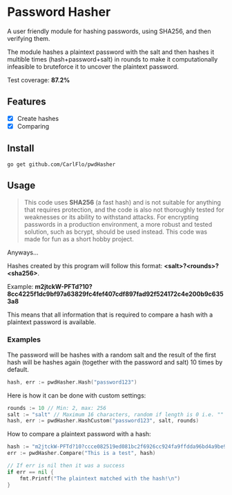 # Password Hasher

A user friendly module for hashing passwords, using SHA256, and then verifying them.

The module hashes a plaintext password with the salt and then hashes it multible times (hash+password+salt) in rounds to make it computationally infeasible to bruteforce it to uncover the plaintext password.

Test coverage: **87.2%**

## Features

- [X] Create hashes
- [X] Comparing

## Install

```
go get github.com/CarlFlo/pwdHasher
```

## Usage

> This code uses **SHA256** (a fast hash) and is not suitable for anything that requires protection, and the code is also not thoroughly tested for weaknesses or its ability to withstand attacks. For encrypting passwords in a production environment, a more robust and tested solution, such as bcrypt, should be used instead. This code was made for fun as a short hobby project.

Anyways...

Hashes created by this program will follow this format: **\<salt>?\<rounds>?\<sha256>**.

Example: **m2jtckW-PFTd?10?8cc4225f1dc9bf97a63829fc4fef407cdf897fad92f524172c4e200b9c6353a8**

This means that all information that is required to compare a hash with a plaintext password is available.

### Examples

The password will be hashes with a random salt and the result of the first hash will be hashes again (together with the password and salt) 10 times by default.

```go
hash, err := pwdHasher.Hash("password123")
```

Here is how it can be done with custom settings:

```go
rounds := 10 // Min: 2, max: 256
salt := "salt" // Maximum 16 characters, random if length is 0 i.e. ""
hash, err := pwdHasher.HashCustom("password123", salt, rounds)
```

How to compare a plaintext password with a hash:

```go
hash := "m2jtckW-PFTd?10?ccce082519ed081bc2f6926cc924fa9ffdda96bd4a9be9217b6191d5518c58d9"
err := pwdHasher.Compare("This is a test", hash)

// If err is nil then it was a success
if err == nil {
    fmt.Printf("The plaintext matched with the hash!\n")
}
```